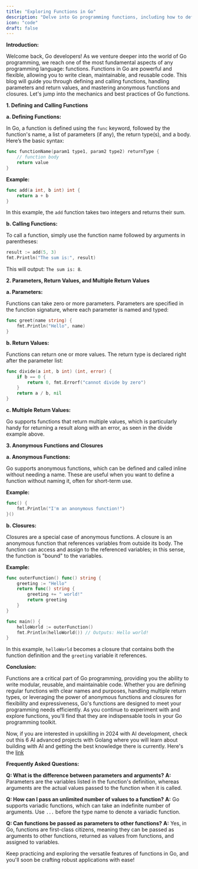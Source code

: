 ```yaml
---
title: "Exploring Functions in Go"
description: "Delve into Go programming functions, including how to define and call them, manage parameters and multiple return values, and utilize anonymous functions and closures for advanced coding techniques."
icon: "code"
draft: false
---
```


**Introduction:**

Welcome back, Go developers! As we venture deeper into the world of Go programming, we reach one of the most fundamental aspects of any programming language: functions. Functions in Go are powerful and flexible, allowing you to write clean, maintainable, and reusable code. This blog will guide you through defining and calling functions, handling parameters and return values, and mastering anonymous functions and closures. Let's jump into the mechanics and best practices of Go functions.

**1. Defining and Calling Functions**

**a. Defining Functions:**

In Go, a function is defined using the `func` keyword, followed by the function's name, a list of parameters (if any), the return type(s), and a body. Here’s the basic syntax:

```go
func functionName(param1 type1, param2 type2) returnType {
    // function body
    return value
}
```

**Example:**

```go
func add(a int, b int) int {
    return a + b
}
```

In this example, the `add` function takes two integers and returns their sum.

**b. Calling Functions:**

To call a function, simply use the function name followed by arguments in parentheses:

```go
result := add(5, 3)
fmt.Println("The sum is:", result)
```

This will output: `The sum is: 8`.

**2. Parameters, Return Values, and Multiple Return Values**

**a. Parameters:**

Functions can take zero or more parameters. Parameters are specified in the function signature, where each parameter is named and typed:

```go
func greet(name string) {
    fmt.Println("Hello", name)
}
```

**b. Return Values:**

Functions can return one or more values. The return type is declared right after the parameter list:

```go
func divide(a int, b int) (int, error) {
    if b == 0 {
        return 0, fmt.Errorf("cannot divide by zero")
    }
    return a / b, nil
}
```

**c. Multiple Return Values:**

Go supports functions that return multiple values, which is particularly handy for returning a result along with an error, as seen in the divide example above.

**3. Anonymous Functions and Closures**

**a. Anonymous Functions:**

Go supports anonymous functions, which can be defined and called inline without needing a name. These are useful when you want to define a function without naming it, often for short-term use.

**Example:**

```go
func() {
    fmt.Println("I'm an anonymous function!")
}()
```

**b. Closures:**

Closures are a special case of anonymous functions. A closure is an anonymous function that references variables from outside its body. The function can access and assign to the referenced variables; in this sense, the function is "bound" to the variables.

**Example:**

```go
func outerFunction() func() string {
    greeting := "Hello"
    return func() string {
        greeting += " world!"
        return greeting
    }
}

func main() {
    helloWorld := outerFunction()
    fmt.Println(helloWorld()) // Outputs: Hello world!
}
```

In this example, `helloWorld` becomes a closure that contains both the function definition and the `greeting` variable it references.

**Conclusion:**

Functions are a critical part of Go programming, providing you the ability to write modular, reusable, and maintainable code. Whether you are defining regular functions with clear names and purposes, handling multiple return types, or leveraging the power of anonymous functions and closures for flexibility and expressiveness, Go's functions are designed to meet your programming needs efficiently. As you continue to experiment with and explore functions, you'll find that they are indispensable tools in your Go programming toolkit.

Now, if you are interested in upskilling in 2024 with AI development, check out this 6 AI advanced projects with Golang where you will learn about building with AI and getting the best knowledge there is currently. Here's the [link](https://akhilsharmatech.gumroad.com/l/zgxqq)

**Frequently Asked Questions:**

**Q: What is the difference between parameters and arguments?**
**A:** Parameters are the variables listed in the function's definition, whereas arguments are the actual values passed to the function when it is called.

**Q: How can I pass an unlimited number of values to a function?**
**A:** Go supports variadic functions, which can take an indefinite number of arguments. Use `...` before the type name to denote a variadic function.

**Q: Can functions be passed as parameters to other functions?**
**A:** Yes, in Go, functions are first-class citizens, meaning they can be passed as arguments to other functions, returned as values from functions, and assigned to variables.

Keep practicing and exploring the versatile features of functions in Go, and you'll soon be crafting robust applications with ease!
